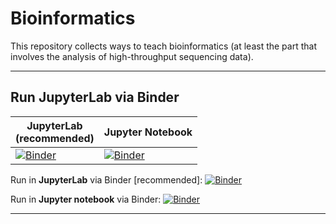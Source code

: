 # Bioinformatics

This repository collects ways to teach bioinformatics (at least the part that involves the analysis of high-throughput sequencing data).  

---

## Run JupyterLab via Binder

| JupyterLab<br/>(recommended) | Jupyter Notebook |
|----------- |----------------- |
|[![Binder](https://mybinder.org/badge_logo.svg)](https://mybinder.org/v2/gh/eafyounian/bioinformatics/master?urlpath=lab/tree/bedtools_example.ipynb) | [![Binder](https://mybinder.org/badge_logo.svg)](https://mybinder.org/v2/gh/eafyounian/bioinformatics/master?filepath=bedtools_example.ipynb)  

Run in **JupyterLab**  via Binder [recommended]: 
[![Binder](https://mybinder.org/badge_logo.svg)](https://mybinder.org/v2/gh/eafyounian/bioinformatics/master?urlpath=lab/tree/bedtools_example.ipynb)

Run in **Jupyter notebook** via Binder:
[![Binder](https://mybinder.org/badge_logo.svg)](https://mybinder.org/v2/gh/eafyounian/bioinformatics/master?filepath=bedtools_example.ipynb)

---
